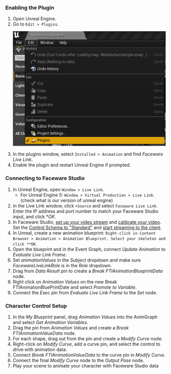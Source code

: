 ### Enabling the Plugin

1. Open Unreal Engine.
2. Go to `Edit > Plugins`.
   <p align="center">
     <img src="../images/unreal/edit.PNG" width="502" height="359" alt="Open Device">
   </p>
4. In the plugins window, select `Installed > Animation` and find *Faceware Live Link*.
5. Enable the plugin and restart Unreal Engine if prompted.

### Connecting to Faceware Studio

1. In Unreal Engine, open `Window > Live Link`.
   - For Unreal Engine 5: `Window > Virtual Production > Live Link`. (check what is our version of unreal engine)
2. In the Live Link window, click `+Source` and select `Faceware Live Link`. Enter the IP address and port number to match your Faceware Studio input, and click **OK*.
3. In Faceware Studio, [set up your video stream](http://support.facewaretech.com/realtime-setup) and [calibrate your video](http://support.facewaretech.com/studio-calibration). Set the [Control Schema to "Standard"](http://support.facewaretech.com/studio-stream) and [start streaming to the client](http://support.facewaretech.com/studio-stream).
4. In Unreal, create a new animation blueprint: `Right-click in Content Browser > Animation > Animation Blueprint. Select your skeleton and click **OK`.
5. Open the blueprint and in the Event Graph, connect *Update Animation* to *Evaluate Live Link Frame*.
6. Set *animationValues* in the *Subject* dropdown and make sure *FacewareLiveLinkRole* is in the *Role* dropdown.
7. Drag from *Data Result* pin to create a *Break FTIAnimationBlueprintData* node.
8. Right click on *Animation Values*  on the new Break FTIAnimationBluePrintDate and select *Promote to Variable*.
9. Connect the *Exec* pin from *Evaluate Live Link Frame* to the *Set* node.

### Character Control Setup

1. In the *My Blueprint* panel, drag *Animation Values* into the AnimGraph and select *Get Animation Variables*.
2. Drag the pin from *Animation Values* and create a *Break FTIAnimationValueData* node.
3. For each shape, drag out from the pin and create a *Modify Curve* node.
4. Right-click on *Modify Curve*, add a curve pin, and select the control to drive with animation data.
5. Connect *Break FTIAnimationValueData* to the curve pin in *Modify Curve*.
6. Connect the final *Modify Curve* node to the *Output Pose* node.
7. Play your scene to animate your character with Faceware Studio data
